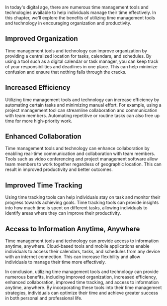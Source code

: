 
In today's digital age, there are numerous time management tools and technologies available to help individuals manage their time effectively. In this chapter, we'll explore the benefits of utilizing time management tools and technology in encouraging organization and productivity.

Improved Organization
---------------------

Time management tools and technology can improve organization by providing a centralized location for tasks, calendars, and schedules. By using a tool such as a digital calendar or task manager, you can keep track of your responsibilities and deadlines in one place. This can help minimize confusion and ensure that nothing falls through the cracks.

Increased Efficiency
--------------------

Utilizing time management tools and technology can increase efficiency by automating certain tasks and minimizing manual effort. For example, using a project management tool can streamline collaboration and communication with team members. Automating repetitive or routine tasks can also free up time for more high-priority work.

Enhanced Collaboration
----------------------

Time management tools and technology can enhance collaboration by enabling real-time communication and collaboration with team members. Tools such as video conferencing and project management software allow team members to work together regardless of geographic location. This can result in improved productivity and better outcomes.

Improved Time Tracking
----------------------

Using time tracking tools can help individuals stay on task and monitor their progress towards achieving goals. Time tracking tools can provide insights into how much time is spent on different tasks, allowing individuals to identify areas where they can improve their productivity.

Access to Information Anytime, Anywhere
---------------------------------------

Time management tools and technology can provide access to information anytime, anywhere. Cloud-based tools and mobile applications enable individuals to access their calendars, tasks, and schedules from any device with an internet connection. This can increase flexibility and allow individuals to manage their time more effectively.

In conclusion, utilizing time management tools and technology can provide numerous benefits, including improved organization, increased efficiency, enhanced collaboration, improved time tracking, and access to information anytime, anywhere. By incorporating these tools into their time management strategies, individuals can optimize their time and achieve greater success in both personal and professional life.
